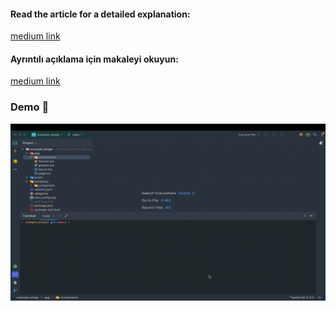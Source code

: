 #### Read the article for a detailed explanation:
[medium link]()

#### Ayrıntılı açıklama için makaleyi okuyun:
[medium link]()


### Demo 🚀
![demo.gif](public%2Fdemo.gif)
